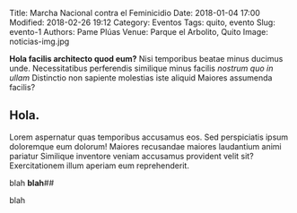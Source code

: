 Title: Marcha Nacional contra el Feminicidio
Date: 2018-01-04 17:00
Modified: 2018-02-26 19:12
Category: Eventos
Tags: quito, evento
Slug: evento-1
Authors: Pame Plúas
Venue:  Parque el Arbolito, Quito
Image: noticias-img.jpg

**Hola facilis architecto quod eum?** Nisi temporibus beatae minus ducimus unde. Necessitatibus perferendis similique minus facilis _nostrum quo in ullam_ Distinctio non sapiente molestias iste aliquid Maiores assumenda facilis?

## Hola.

Lorem aspernatur quas temporibus accusamus eos. Sed perspiciatis ipsum doloremque eum dolorum! Maiores recusandae maiores laudantium animi pariatur Similique inventore veniam accusamus provident velit sit? Exercitationem illum aperiam eum reprehenderit.

blah **blah**##

 blah 

